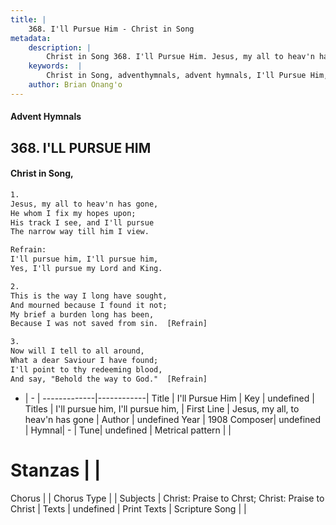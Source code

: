 ```yaml
---
title: |
    368. I'll Pursue Him - Christ in Song
metadata:
    description: |
        Christ in Song 368. I'll Pursue Him. Jesus, my all to heav'n has gone, He whom I fix my hopes upon; His track I see, and I'll pursue The narrow way till him I view. 
    keywords:  |
        Christ in Song, adventhymnals, advent hymnals, I'll Pursue Him, Jesus, my all, to heav'n has gone. I'll pursue him, I'll pursue him,
    author: Brian Onang'o
---
```


#### Advent Hymnals
## 368. I'LL PURSUE HIM
####  Christ in Song,

```txt
1.
Jesus, my all to heav'n has gone,
He whom I fix my hopes upon;
His track I see, and I'll pursue
The narrow way till him I view.

Refrain:
I'll pursue him, I'll pursue him,
Yes, I'll pursue my Lord and King.

2.
This is the way I long have sought,
And mourned because I found it not;
My brief a burden long has been,
Because I was not saved from sin.  [Refrain]

3.
Now will I tell to all around,
What a dear Saviour I have found;
I'll point to thy redeeming blood,
And say, "Behold the way to God."  [Refrain]

```

- |   -  |
-------------|------------|
Title | I'll Pursue Him |
Key | undefined |
Titles | I'll pursue him, I'll pursue him, |
First Line | Jesus, my all, to heav'n has gone |
Author | undefined
Year | 1908
Composer| undefined |
Hymnal|  - |
Tune| undefined |
Metrical pattern | |
# Stanzas |  |
Chorus |  |
Chorus Type |  |
Subjects | Christ: Praise to Chrst; Christ: Praise to Christ |
Texts | undefined |
Print Texts | 
Scripture Song |  |
    
